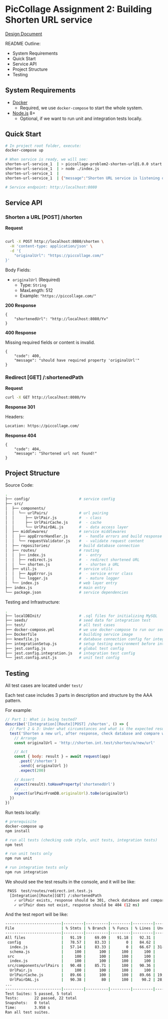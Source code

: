 # PicCollage Assignment 2: Building Shorten URL service

[Design Document]((https://bit.ly/2YrFNZr))

README Outline:

* System Requirements
* Quick Start
* Service API
* Project Structure
* Testing

## System Requirements

* [Docker](https://www.docker.com/)
    * Required, we use `docker-compose` to start the whole system.
* [Node.js](https://nodejs.org/) 8+
    * Optional, if we want to run unit and integration tests locally.

## Quick Start

```bash
# In project root folder, execute:
docker-compose up

# When service is ready, we will see:
shorten-url-service_1  | > piccollage-problem2-shorten-url@1.0.0 start /usr/app
shorten-url-service_1  | > node ./index.js
shorten-url-service_1  |
shorten-url-service_1  | {"message":"Shorten URL service is listening on port 8080!","level":"info"}

# Service endpoint: http://localhost:8080
```

## Service API

### Shorten a URL [POST] /shorten

**Request**

```bash

curl -X POST http://localhost:8080/shorten \
  -H 'content-type: application/json' \
  -d '{
	"originalUrl": "https://piccollage.com/"
}'
```

Body Fields:

* `originalUrl` (Required)
    * Type: `String`
    * MaxLength: 512
    * Example: `"https://piccollage.com/"`

**200 Response**

```jsonc
{
    "shortenedUrl": "http://localhost:8080/Yv"
}
```

**400 Response**

Missing required fields or content is invalid.

```jsonc
{
    "code": 400,
    "message": "should have required property 'originalUrl'"
}
```

### Redirect [GET] /:shortenedPath

**Request**

```bash
curl -X GET http://localhost:8080/Yv 
```

**Response 301**

Headers:

```bash
Location: https://piccollage.com/
```

**Response 404**

```jsonc
{
    "code": 404,
    "message": "Shortened url not found!"
}
```

## Project Structure

Source Code:

```bash
.
├── config/                      # service config
├── src/
│  ├── components/
│  │  └── urlPairs/              # url pairing
│  │     ├── UrlPair.js          #  - class
│  │     ├── UrlPairCache.js     #  - cache
│  │     └── UrlPairDAL.js       #  - data access layer
│  ├── middlewares/              # service middlewares
│  │  ├── appErrorHandler.js     #  - handle errors and build response
│  │  └── requestValidator.js    #  - validate request content
│  ├── repositories/             # build database connection
│  ├── routes/                   # routing
│  │  ├── index.js               #  - entry 
│  │  ├── redirect.js            #  - redirect shortened URL
│  │  └── shorten.js             #  - shorten a URL
│  ├── util.js                   # service utils
│  │  ├── AppError.js            #  - service error class
│  │  └── logger.js              #  - mature logger
│  └── index.js                  # web layer entry
├── index.js                     # main entry
└── package.json                 # service dependencies
```

Testing and Infrastructure:

```bash
.
├── localDBInit/                 # .sql files for initializing MySQL
├── seeds/                       # seed data for integration test
├── test/                        # all test cases
├── docker-compose.yml           # we use docker-compose to run our service, cache, and database.
├── Dockerfile                   # building service image
├── knexfile.js                  # database connection config for integration test
├── integrationSetup.js          # setup testing environment before integration test
├── jest.config.js               # global test config
├── jest.config.integration.js   # integration test config
└── jest.config.unit.js          # unit test config
```

## Testing

All test cases are located under `test/`

Each test case includes 3 parts in description and structure by the AAA pattern.

For example:

```javascript
// Part 1: What is being tested?
describe('[Integration][Route][POST] /shorten', () => {
  // Part 2 & 3: Under what circumstances and what is the expected result?
  test('Shorten a new url, after response, check database and compare with response', async () => {
    // Arrange
    const originalUrl = 'http://shorten.int.test/shorten/a/new/url'

    // Act
    const { body: result } = await request(app)
      .post('/shorten')
      .send({ originalUrl })
      .expect(200)

    // Assert
    expect(result).toHaveProperty('shortenedUrl')
    // ...
    expect(urlPairFromDB.originalUrl).toBe(originalUrl)
  })
})
```

Run tests locally:

```bash
# prerequisite
docker-compose up
npm install

# run all tests (checking code style, unit tests, integration tests)
npm test

# run unit tests only
npm run unit

# run integration tests only
npm run integration
```

We should see the test results in the console, and it will be like:

```bash
 PASS  test/routes/redirect.int.test.js
  [Integration][Route][GET] /:shortenedPath
    ✓ urlPair exists, response should be 301, check database and compare with response (69 ms)
    ✓ urlPair does not exist, response should be 404 (12 ms)
```

And the test report will be like:

```bash
-------------------------|---------|----------|---------|---------|-------------------
File                     | % Stmts | % Branch | % Funcs | % Lines | Uncovered Line #s 
-------------------------|---------|----------|---------|---------|-------------------
All files                |   91.19 |    69.09 |   91.18 |   92.31 |                   
 config                  |   78.57 |    83.33 |       0 |   84.62 |                   
  index.js               |   57.14 |    83.33 |       0 |   66.67 | 31-32             
  schema.js              |     100 |      100 |     100 |     100 |                   
 src                     |     100 |      100 |     100 |     100 |                   
  index.js               |     100 |      100 |     100 |     100 |                   
 src/components/urlPairs |   90.48 |    85.71 |     100 |   90.36 |                   
  UrlPair.js             |     100 |      100 |     100 |     100 |                   
  UrlPairCache.js        |   89.66 |      100 |     100 |   89.66 | 19,33,48          
  UrlPairDAL.js          |   90.38 |       80 |     100 |    90.2 | 28,51,69,105,116  
...               
-------------------------|---------|----------|---------|---------|-------------------
Test Suites: 5 passed, 5 total
Tests:       22 passed, 22 total
Snapshots:   0 total
Time:        3.958 s
Ran all test suites.
```